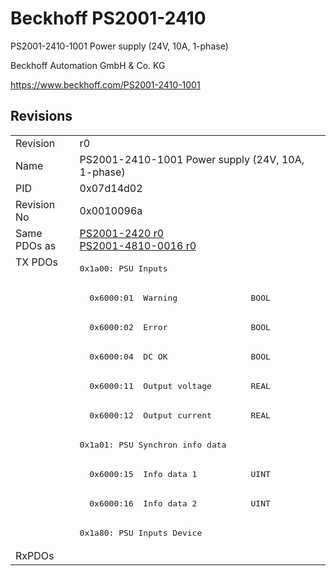 # Beckhoff PS2001-2410

PS2001-2410-1001 Power supply (24V, 10A, 1-phase)

Beckhoff Automation GmbH & Co. KG

https://www.beckhoff.com/PS2001-2410-1001

## Revisions
<table>
<tr>
<td>Revision</td>
<td>r0</td>
</tr>
<tr>
<td>Name</td>
<td>PS2001-2410-1001 Power supply (24V, 10A, 1-phase)</td>
</tr>
<tr>
<td>PID</td>
<td>0x07d14d02</td>
</tr>
<tr>
<td>Revision No</td>
<td>0x0010096a</td>
</tr>
<tr>
<td>Same PDOs as</td>
<td><a href="PS2001-2420.md">PS2001-2420 r0</a><br/><a href="PS2001-4810-0016.md">PS2001-4810-0016 r0</a></td>
</tr>
<tr>
<td rowspan=10 valign=top>TX PDOs</td>
<td><pre>0x1a00: PSU Inputs</pre></td>
<td></td>
</tr>
<tr>
<td><pre>  0x6000:01  Warning               BOOL</pre></td>
</tr>
<tr>
<td><pre>  0x6000:02  Error                 BOOL</pre></td>
</tr>
<tr>
<td><pre>  0x6000:04  DC OK                 BOOL</pre></td>
</tr>
<tr>
<td><pre>  0x6000:11  Output voltage        REAL</pre></td>
</tr>
<tr>
<td><pre>  0x6000:12  Output current        REAL</pre></td>
</tr>
<tr>
<td><pre>0x1a01: PSU Synchron info data</pre></td>
</tr>
<tr>
<td><pre>  0x6000:15  Info data 1           UINT</pre></td>
</tr>
<tr>
<td><pre>  0x6000:16  Info data 2           UINT</pre></td>
</tr>
<tr>
<td><pre>0x1a80: PSU Inputs Device</pre></td>
</tr>
<tr>
<td>RxPDOs</td>
<td></td>
</tr>
</table>
